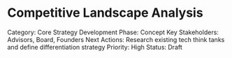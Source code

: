 # Competitive Landscape Analysis

Category: Core Strategy
Development Phase: Concept
Key Stakeholders: Advisors, Board, Founders
Next Actions: Research existing tech think tanks and define differentiation strategy
Priority: High
Status: Draft